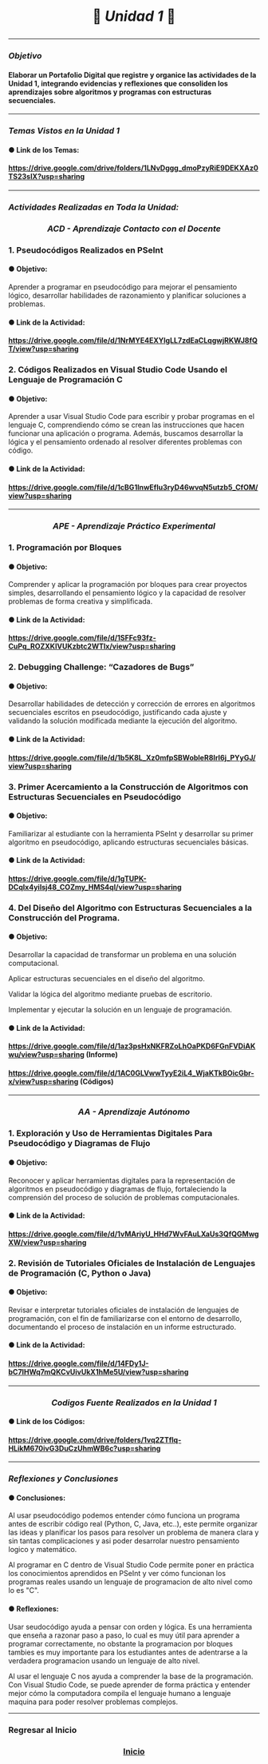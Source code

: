 # <p align="center"><strong>🧩 ***Unidad 1*** 🧩</strong></p>

---

###    ***Objetivo***
####   Elaborar un Portafolio Digital que registre y organice las actividades de la Unidad 1, integrando evidencias y reflexiones que consoliden los aprendizajes sobre algoritmos y programas con estructuras secuenciales. 

---

###    ***Temas Vistos en la Unidad 1***
####   ● Link de los Temas:
####   https://drive.google.com/drive/folders/1LNvDggg_dmoPzyRiE9DEKXAz0TS23sIX?usp=sharing

---

###    ***Actividades Realizadas en Toda la Unidad:***

###    <p align="center"><strong>***ACD - Aprendizaje Contacto con el Docente***</strong></p>
###    1. Pseudocódigos Realizados en PSeInt
####   ● Objetivo:
Aprender a programar en pseudocódigo para mejorar el pensamiento lógico, desarrollar habilidades de razonamiento y planificar soluciones a problemas.
####   ● Link de la Actividad:
####   https://drive.google.com/file/d/1NrMYE4EXYlgLL7zdEaCLqgwjRKWJ8fQT/view?usp=sharing

###    2. Códigos Realizados en Visual Studio Code Usando el Lenguaje de Programación C
####   ● Objetivo:
Aprender a usar Visual Studio Code para escribir y probar programas en el lenguaje C, comprendiendo cómo se crean las instrucciones que hacen funcionar una aplicación o programa. Además, buscamos desarrollar la lógica y el pensamiento ordenado al resolver diferentes problemas con código.
####   ● Link de la Actividad:
####   https://drive.google.com/file/d/1cBG1lnwEflu3ryD46wvqN5utzb5_CfOM/view?usp=sharing

---

###    <p align="center"><strong>***APE - Aprendizaje Práctico Experimental***</strong></p>
###    1. Programación por Bloques
####   ● Objetivo:  
Comprender y aplicar la programación por bloques para crear proyectos simples, desarrollando el pensamiento lógico y la capacidad de resolver problemas de forma creativa y simplificada.
####   ● Link de la Actividad:
####   https://drive.google.com/file/d/1SFFc93fz-CuPq_ROZXKlVUKzbtc2WTlx/view?usp=sharing

###    2. Debugging Challenge: “Cazadores de Bugs”
####   ● Objetivo: 
Desarrollar habilidades de detección y corrección de errores en algoritmos secuenciales escritos en pseudocódigo, justificando cada ajuste y validando la solución modificada mediante la ejecución del algoritmo. 
####   ● Link de la Actividad:
####   https://drive.google.com/file/d/1b5K8L_Xz0mfpSBWobleR8IrI6j_PYyGJ/view?usp=sharing

###    3. Primer Acercamiento a la Construcción de Algoritmos con Estructuras Secuenciales en Pseudocódigo 
####   ● Objetivo:  
Familiarizar al estudiante con la herramienta PSeInt y desarrollar su primer algoritmo en pseudocódigo, aplicando estructuras secuenciales básicas. 
####   ● Link de la Actividad: 
####   https://drive.google.com/file/d/1gTUPK-DCqlx4yilsj48_COZmy_HMS4ql/view?usp=sharing

###    4. Del Diseño del Algoritmo con Estructuras Secuenciales a la Construcción del Programa.  
####   ● Objetivo:  
Desarrollar la capacidad de transformar un problema en una solución computacional. 

Aplicar estructuras secuenciales en el diseño del algoritmo. 

Validar la lógica del algoritmo mediante pruebas de escritorio. 

Implementar y ejecutar la solución en un lenguaje de programación. 
####   ● Link de la Actividad: 
####   https://drive.google.com/file/d/1az3psHxNKFRZoLhOaPKD6FGnFVDiAKwu/view?usp=sharing (Informe)
####   https://drive.google.com/file/d/1AC0GLVwwTyyE2iL4_WjaKTkBOicGbr-x/view?usp=sharing (Códigos)

---

###    <p align="center"><strong>***AA - Aprendizaje Autónomo***</strong></p>
###    1.  Exploración y Uso de Herramientas Digitales Para Pseudocódigo y Diagramas de Flujo
####   ● Objetivo:  
Reconocer y aplicar herramientas digitales para la representación de algoritmos en pseudocódigo y diagramas de flujo, fortaleciendo la comprensión del proceso de solución de problemas computacionales.
####   ● Link de la Actividad:
####   https://drive.google.com/file/d/1vMAriyU_HHd7WvFAuLXaUs3QfQGMwgXW/view?usp=sharing

###    2.   Revisión de Tutoriales Oficiales de Instalación de Lenguajes de Programación (C, Python o Java)
####   ● Objetivo: 
Revisar e interpretar tutoriales oficiales de instalación de lenguajes de programación, con el fin de familiarizarse con el entorno de desarrollo, documentando el proceso de instalación en un informe estructurado.
####   ● Link de la Actividad: 
####   https://drive.google.com/file/d/14FDy1J-bC7IHWq7mQKCvUivUkX1hMe5U/view?usp=sharing

---

###    <p align="center"><strong>***Codigos Fuente Realizados en la Unidad 1***</strong></p>
####   ● Link de los Códigos:
####   https://drive.google.com/drive/folders/1vq2ZTflq-HLikM670ivG3DuCzUhmWB6c?usp=sharing
---

###    ***Reflexiones y Conclusiones***
####   ● Conclusiones:
Al usar pseudocódigo podemos entender cómo funciona un programa antes de escribir código real (Python, C, Java, etc..), este permite organizar las ideas y planificar los pasos para resolver un problema de manera clara y sin tantas complicaciones y asi poder desarrolar nuestro pensamiento logico y matemático.

Al programar en C dentro de Visual Studio Code permite poner en práctica los conocimientos aprendidos en PSeInt y ver cómo funcionan los programas reales usando un lenguaje de programacion de alto nivel como lo es "C".
####   ● Reflexiones:
Usar seudocódigo ayuda a pensar con orden y lógica. Es una herramienta que enseña a razonar paso a paso, lo cual es muy útil para aprender a programar correctamente, no obstante la programacion por bloques tambies es muy importante para los estudiantes antes de adentrarse a la verdadera programacion usando un lenguaje de alto nivel.

Al usar el lenguaje C nos ayuda a comprender la base de la programación. Con Visual Studio Code, se puede aprender de forma práctica y entender mejor cómo la computadora compila el lenguaje humano a lenguaje maquina para poder resolver problemas complejos.

---

### Regresar al Inicio
###    <p align="center"><strong>[Inicio](Portafolio.md)</strong></p>



